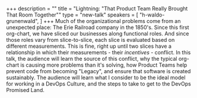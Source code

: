 +++
description = ""
title = "Lightning: \"That Product Team Really Brought That Room Together\""
type = "new-talk"
speakers = [
        "h-waldo-grunenwald",
]
+++
Much of the organizational problems come from an unexpected place: The Erie Railroad company in the 1850's.  Since this first org-chart, we have sliced our businesses along functional roles.  And since those roles vary from slice-to-slice, each slice is evaluated based on different measurements.  This is fine, right up until two slices have a relationship in which their measurements - their _incentives_ - conflict.  In this talk, the audience will learn the source of this conflict, why the typical org-chart is causing more problems than it's solving, how Product Teams help prevent code from becoming "Legacy", and ensure that software is created sustainably.  The audience will learn what I consider to be the ideal model for working in a DevOps Culture, and the steps to take to get to the DevOps Promised Land.